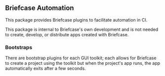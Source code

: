 ## Briefcase Automation

This package provides Briefcase plugins to facilitate automation in CI.

This package is internal to Briefcase's own development and is not needed to create,
develop, or distribute apps created with Briefcase.

### Bootstraps

There are bootstrap plugins for each GUI toolkit; each allows for Briefcase to create
a project using the toolkit but when the project's app runs, the app automatically
exits after a few seconds.
